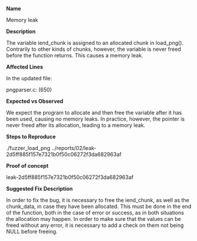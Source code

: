 **Name**

Memory leak

**Description**

The variable iend_chunk is assigned to an allocated chunk in load_png(). 
Contrarily to other kinds of chunks, however, the variable is never freed before the function returns. This causes a memory leak.

**Affected Lines**

In the updated file:

pngparser.c: (650)

**Expected vs Observed**

We expect the program to allocate and then free the variable after it has been used, causing no memory leaks. 
In practice, however, the pointer is never freed after its allocation, leading to a memory leak.

**Steps to Reproduce**

./fuzzer_load_png ../reports/02/leak-2d5ff885f157e7321b0f50c06272f3da682963af

**Proof of concept**

leak-2d5ff885f157e7321b0f50c06272f3da682963af

**Suggested Fix Description**

In order to fix the bug, it is necessary to free the iend_chunk, as well as the chunk_data, in case they have been allocated. This must be done in the end of the function, both in the case of error or success, as in both situations the allocation may happen.
In order to make sure that the values can be freed without any error, it is necessary to add a check on them not being NULL before freeing. 
